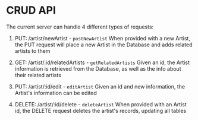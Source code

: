# CRUD API

The current server can handle 4 different types of requests:

1. PUT: /artist/newArtist - `postNewArtist`
When provided with a new Artist, the PUT request will place a new Artist in the Database and adds related artists to them

2. GET: /artist/:id/relatedArtists - `getRelatedArtists`
Given an id, the Artist information is retrieved from the Database, as well as the info about their related artists

3. PUT: /artist/:id/edit - `editArtist`
Given an id and new information, the Artist's information can be edited

4. DELETE: /artist/:id/delete - `deleteArtist`
When provided with an Artist id, the DELETE request deletes the artist's records, updating all tables

